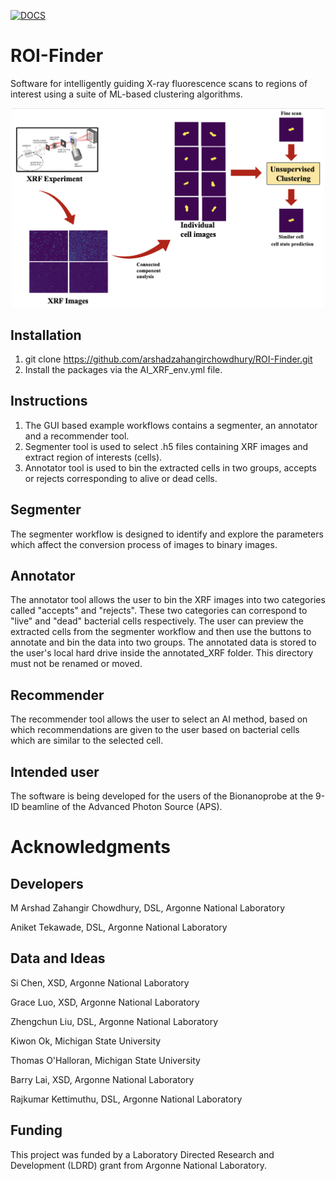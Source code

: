[![DOCS](https://readthedocs.org/projects/docs/badge/?version=latest)](https://roi-finder.readthedocs.io/en/latest/?badge=latest)

# ROI-Finder
Software for intelligently guiding X-ray fluorescence scans to regions of interest using a suite of ML-based clustering algorithms. 


<p align="center">
  <img width="500" src="imgs/ROI-Finder.png">
</p>

## Installation

1. git clone https://github.com/arshadzahangirchowdhury/ROI-Finder.git
2. Install the packages via the AI_XRF_env.yml file.

## Instructions

1. The GUI based example workflows contains a segmenter, an annotator and a recommender tool.
2. Segmenter tool is used to select .h5 files containing XRF images and extract region of interests (cells).
3. Annotator tool is used to bin the extracted cells in two groups, accepts or rejects corresponding to alive or dead cells.

## Segmenter

The segmenter workflow is designed to identify and explore the parameters which affect the conversion process of images to binary images.

## Annotator

The annotator tool allows the user to bin the XRF images into two categories called "accepts" and "rejects". These two categories can correspond to "live" and "dead" bacterial cells respectively. The user can preview the extracted cells from the segmenter workflow and then use the buttons to annotate and bin the data into two groups. The annotated data is stored to the user's local hard drive inside the annotated_XRF folder. This directory must not be renamed or moved.

## Recommender

The recommender tool allows the user to select an AI method, based on which recommendations are given to the user based on bacterial cells which are similar to the selected cell.

## Intended user
The software is being developed for the users of the Bionanoprobe at the 9-ID beamline of the Advanced Photon Source (APS).  


# Acknowledgments



## Developers

M Arshad Zahangir Chowdhury, DSL, Argonne National Laboratory

Aniket Tekawade, DSL, Argonne National Laboratory

## Data and Ideas

Si Chen, XSD, Argonne National Laboratory

Grace Luo, XSD, Argonne National Laboratory

Zhengchun Liu, DSL, Argonne National Laboratory

Kiwon Ok, Michigan State University

Thomas O'Halloran, Michigan State University

Barry Lai, XSD, Argonne National Laboratory

Rajkumar Kettimuthu, DSL, Argonne National Laboratory


## Funding

This project was funded by a Laboratory Directed Research and Development (LDRD) grant from Argonne National Laboratory.
